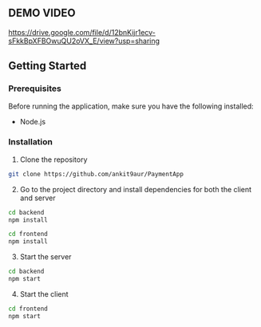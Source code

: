 ## DEMO VIDEO

https://drive.google.com/file/d/12bnKijr1ecv-sFkkBpXFBOwuQU2oVX_E/view?usp=sharing


## Getting Started

### Prerequisites

Before running the application, make sure you have the following installed:

- Node.js

### Installation

1. Clone the repository

```bash
git clone https://github.com/ankit9aur/PaymentApp
```
2. Go to the project directory and install dependencies for both the client and server

```bash
cd backend
npm install
```

```bash
cd frontend
npm install
```

3. Start the server

```bash
cd backend
npm start
```

4. Start the client

```bash
cd frontend
npm start
```
